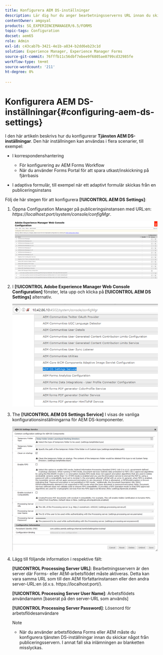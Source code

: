 ```yaml
---
title: Konfigurera AEM DS-inställningar
description: Lär dig hur du anger bearbetningsserverns URL innan du skickar ett formulär.
contentOwner: amgoyal
products: SG_EXPERIENCEMANAGER/6.5/FORMS
topic-tags: Configuration
docset: aem65
role: Admin
exl-id: c43cab7b-3421-4e1b-a834-b2dd6eb23c1d
solution: Experience Manager, Experience Manager Forms
source-git-commit: 76fffb11c56dbf7ebee9f6805ae0799cd32985fe
workflow-type: tm+mt
source-wordcount: '211'
ht-degree: 0%

---
```


# Konfigurera AEM DS-inställningar{#configuring-aem-ds-settings}

I den här artikeln beskrivs hur du konfigurerar **Tjänsten AEM DS-inställningar**. Den här inställningen kan användas i flera scenarier, till exempel:

* I korrespondenshantering

   * För konfigurering av AEM Forms Workflow
   * När du använder Forms Portal för att spara utkast/inskickning på fjärrbasis

* I adaptiva formulär, till exempel när ett adaptivt formulär skickas från en publiceringsinstans

Följ de här stegen för att konfigurera **[!UICONTROL AEM DS Settings]**:

1. Öppna Configuration Manager på publiceringsinstansen med URL:en:\
   *https://localhost:port/system/console/configMgr*.

   ![Konfiguration av AEM webbkonsol](assets/web_configuration_console_new.png)

1. I **[!UICONTROL Adobe Experience Manager Web Console Configuration]** fönster, leta upp och klicka på **[!UICONTROL AEM DS Settings]** alternativ.

   ![DS-inställningar](assets/ds_settings_new.png)

1. The **[!UICONTROL AEM DS Settings Service]** I visas de vanliga konfigurationsinställningarna för AEM DS-komponenter.

   ![Tjänsten DS Settings](assets/ds_settings_service_new.png)

1. Lägg till följande information i respektive fält:

   **[!UICONTROL Processing Server URL]**: Bearbetningsservern är den server där Forms- eller AEM-arbetsflödet måste aktiveras. Detta kan vara samma URL som till den AEM författarinstansen eller den andra server-URL:en (d.v.s. https://localhost:port/).

   **[!UICONTROL Processing Server User Name]**: Arbetsflödets användarnamn [baserat på den server-URL som används]

   **[!UICONTROL Processing Server Password]**: Lösenord för arbetsflödesanvändare

   >[!NOTE]
   >
   >
   >    
   >    
   >    * När du använder arbetsflödena Forms eller AEM måste du konfigurera tjänsten DS-inställningar innan du skickar något från publiceringsservern. I annat fall ska inlämningen av blanketten misslyckas.
   >    
   >
